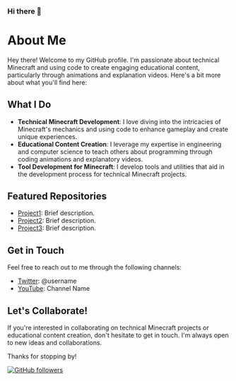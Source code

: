 ### Hi there 👋

# About Me

Hey there! Welcome to my GitHub profile. I'm passionate about technical Minecraft and using code to create engaging educational content, particularly through animations and explanation videos. Here's a bit more about what you'll find here:

## What I Do

- **Technical Minecraft Development**: I love diving into the intricacies of Minecraft's mechanics and using code to enhance gameplay and create unique experiences.
- **Educational Content Creation**: I leverage my expertise in engineering and computer science to teach others about programming through coding animations and explanatory videos.
- **Tool Development for Minecraft**: I develop tools and utilities that aid in the development process for technical Minecraft projects.

## Featured Repositories

- [Project1](link): Brief description.
- [Project2](link): Brief description.
- [Project3](link): Brief description.

## Get in Touch

Feel free to reach out to me through the following channels:

- [Twitter](link): @username
- [YouTube](link): Channel Name

## Let's Collaborate!

If you're interested in collaborating on technical Minecraft projects or educational content creation, don't hesitate to get in touch. I'm always open to new ideas and collaborations.

Thanks for stopping by!

[![GitHub followers](https://img.shields.io/github/followers/yourusername?label=Follow&style=social)](link)



<!--
**ncolyer11/ncolyer11** is a ✨ _special_ ✨ repository because its `README.md` (this file) appears on your GitHub profile.

Here are some ideas to get you started:

- 🔭 I’m currently working on ...
- 🌱 I’m currently learning ...
- 👯 I’m looking to collaborate on ...
- 🤔 I’m looking for help with ...
- 💬 Ask me about ...
- 📫 How to reach me: ...
- 😄 Pronouns: ...
- ⚡ Fun fact: ...
-->
